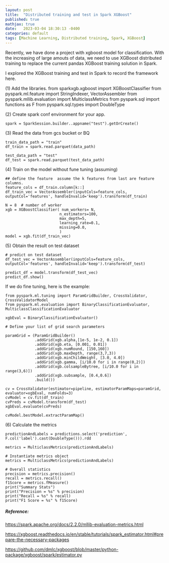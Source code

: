 ```yaml
---
layout: post
title:  "Distributed training and test in Spark XGBoost"
published: true
mathjax: true
date:   2023-03-04 18:30:13 -0400
categories: default
tags: [Machine Learning, Distributed training, Spark, XGBoost]
---
```


Recently, we have done a project with xgboost model for classification. With the increasing of large amouts of data, we need to use XGBoost distributed training to replace the current pandas XGBoost training solution in Spark.

I explored the XGBoost training and test in Spark to record the framework here.

(1) Add the libraries.
from sparkxgb.xgboost import XGBoostClassifier
from pyspark.ml.feature import StringIndexer, VectorAssembler
from pyspark.mllib.evaluation import MulticlassMetrics
from pyspark.sql import functions as F
from pyspark.sql.types import DoubleType

(2) Create spark conf environment for your app.
```
spark = SparkSession.builder..appname("test").getOrCreate()
```

(3) Read the data from gcs bucket or BQ
```
train_data_path = "train"
df_train = spark.read.parquet(data_path)

test_data_path = "test"
df_test = spark.read.parquet(test_data_path)
```

(4) Train on the model without fune tuning (assuming)
```
## define the feature  assume the k features from last are feature columns.
feature_cols = df_train.column[k::]
df_train_vec = VectorAssembler(inputCols=feature_cols, outputCol='features', handleInvalid='keep').transform(df_train)

N = 8  # number of worker
xgb = XGBoostClassifier( num_workers= N,
                        n_estimators=100,
                        max_depth=5,
                        learning_rate=0.1,
                        missing=0.0,
                        )
model = xgb.fit(df_train_vec)

```

(5) Obtain the result on test dataset

```
# predict on test dataset
df_test_vec = VectorAssembler(inputCols=feature_cols, outputCol='features', handleInvalid='keep').transform(df_test)

predict_df = model.transform(df_test_vec)
predict_df.show()
```

If we do fine tuning, here is the example:

```
from pyspark.ml.tuning import ParamGridBuilder, CrossValidator, CrossValidatorModel
from pyspark.ml.evaluation import BinaryClassificationEvaluator, MulticlassClassificationEvaluator

xgbEval = BinaryClassificationEvaluator()

# Define your list of grid search parameters

paramGrid = (ParamGridBuilder()
             .addGrid(xgb.alpha,[1e-5, 1e-2, 0.1])
             .addGrid(xgb.eta, [0.001, 0.01])
             .addGrid(xgb.numRound, [150,160])
             .addGrid(xgb.maxDepth, range(3,7,3))
             .addGrid(xgb.minChildWeight, [3.0, 4.0])
             .addGrid(xgb.gamma, [i/10.0 for i in range(0,2)])
             .addGrid(xgb.colsampleBytree, [i/10.0 for i in range(3,6)])
             .addGrid(xgb.subsample, [0.4,0.6])
             .build())

cv = CrossValidator(estimator=pipeline, estimatorParamMaps=paramGrid, evaluator=xgbEval, numFolds=3)
cvModel = cv.fit(df_train)
cvPreds = cvModel.transform(df_test)
xgbEval.evaluate(cvPreds)

cvModel.bestModel.extractParamMap()
```

(6) Calculate the metrics

```
predictionAndLabels = predictions.select('prediction', F.col('label').cast(DoubleType())).rdd

metrics = MulticlassMetrics(predictionAndLabels)

# Instantiate metrics object
metrics = MulticlassMetrics(predictionAndLabels)

# Overall statistics
precision = metrics.precision()
recall = metrics.recall()
f1Score = metrics.fMeasure()
print("Summary Stats")
print("Precision = %s" % precision)
print("Recall = %s" % recall)
print("F1 Score = %s" % f1Score)

```


##### Reference:

https://spark.apache.org/docs/2.2.0/mllib-evaluation-metrics.html

https://xgboost.readthedocs.io/en/stable/tutorials/spark_estimator.html#prepare-the-necessary-packages

https://github.com/dmlc/xgboost/blob/master/python-package/xgboost/spark/estimator.py